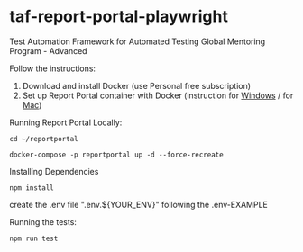# taf-report-portal-playwright
Test Automation Framework for Automated Testing Global Mentoring Program - Advanced

Follow the instructions:

1. Download and install Docker (use Personal free subscription)
2. Set up Report Portal container with Docker (instruction for [Windows](https://reportportal.io/docs/installation-steps/DeployWithDockerOnWindows/) / for [Mac](https://reportportal.io/docs/installation-steps/DeployWithDockerOnLinuxMac/))

Running Report Portal Locally:

`cd ~/reportportal`

`docker-compose -p reportportal up -d --force-recreate`

Installing Dependencies

`npm install`

create the .env file ".env.${YOUR_ENV}" following the .env-EXAMPLE

Running the tests:

`npm run test`
